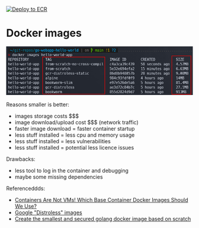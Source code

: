 [![Deploy to ECR](https://github.com/tbriot/go-webapp-hello-world/actions/workflows/gh_worflow.yml/badge.svg?branch=main)](https://github.com/tbriot/go-webapp-hello-world/actions/workflows/gh_worflow.yml)

# Docker images
![docker image size screenshot](./images/docker-image-size-comparison.png)

Reasons smaller is better:
- images storage costs $$$
- image download/upload cost $$$ (network traffic)
- faster image download = faster container startup
- less stuff installed = less cpu and memory usage
- less stuff installed = less vulnerabilities
- less stuff installed = potential less licence issues

Drawbacks:
- less tool to log in the container and debugging
- maybe some missing dependencies

Referenceddds:
- [Containers Are Not VMs! Which Base Container Docker Images Should We Use?](https://www.youtube.com/watch?v=82ZCJw9poxM)
- [Google "Distroless" images](https://github.com/GoogleContainerTools/distroless)
- [Create the smallest and secured golang docker image based on scratch](https://chemidy.medium.com/create-the-smallest-and-secured-golang-docker-image-based-on-scratch-4752223b7324)
